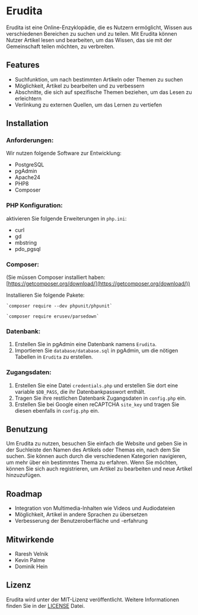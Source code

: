 # Erudita

Erudita ist eine Online-Enzyklopädie, die es Nutzern ermöglicht, Wissen aus verschiedenen Bereichen zu suchen und zu teilen. Mit Erudita können Nutzer Artikel lesen und bearbeiten, um das Wissen, das sie mit der Gemeinschaft teilen möchten, zu verbreiten.

## Features
- Suchfunktion, um nach bestimmten Artikeln oder Themen zu suchen
- Möglichkeit, Artikel zu bearbeiten und zu verbessern
- Abschnitte, die sich auf spezifische Themen beziehen, um das Lesen zu erleichtern
- Verlinkung zu externen Quellen, um das Lernen zu vertiefen

## Installation
### Anforderungen:
Wir nutzen folgende Software zur Entwicklung:

- PostgreSQL
- pgAdmin
- Apache24
- PHP8
- Composer

### PHP Konfiguration:
aktivieren Sie folgende Erweiterungen in `php.ini`:
- curl
- gd
- mbstring
- pdo_pgsql

### Composer:
(Sie müssen Composer installiert haben: [https://getcomposer.org/download/](https://getcomposer.org/download/))

Installieren Sie folgende Pakete:  


    `composer require --dev phpunit/phpunit`  
>
    `composer require erusev/parsedown`

### Datenbank:
1. Erstellen Sie in pgAdmin eine Datenbank namens `Erudita`.
2. Importieren Sie `database/database.sql` in pgAdmin, um die nötigen Tabellen in `Erudita` zu erstellen. 

### Zugangsdaten: 
1. Erstellen Sie eine Datei `credentials.php` und erstellen Sie dort eine variable `$DB_PASS`, die ihr Datenbankpasswort enthält.
1. Tragen Sie ihre restlichen Datenbank Zugangsdaten in `config.php` ein.
2. Erstellen Sie bei Google einen reCAPTCHA `site_key` und tragen Sie diesen ebenfalls in `config.php` ein. 

## Benutzung
Um Erudita zu nutzen, besuchen Sie einfach die Website und geben Sie in der Suchleiste den Namen des Artikels oder Themas ein, nach dem Sie suchen. Sie können auch durch die verschiedenen Kategorien navigieren, um mehr über ein bestimmtes Thema zu erfahren. Wenn Sie möchten, können Sie sich auch registrieren, um Artikel zu bearbeiten und neue Artikel hinzuzufügen.

## Roadmap
- Integration von Multimedia-Inhalten wie Videos und Audiodateien
- Möglichkeit, Artikel in andere Sprachen zu übersetzen
- Verbesserung der Benutzeroberfläche und -erfahrung

## Mitwirkende
- Raresh Velnik
- Kevin Palme
- Dominik Hein

## Lizenz
Erudita wird unter der MIT-Lizenz veröffentlicht. Weitere Informationen finden Sie in der [LICENSE](LICENSE) Datei.
